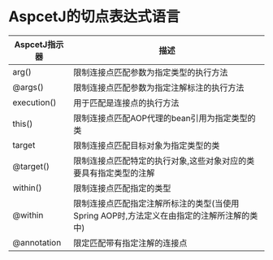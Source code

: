 # AspcetJ的切点表达式语言

|AspcetJ指示器|描述|
|-|-|
|arg()|限制连接点匹配参数为指定类型的执行方法|
|@args()|限制连接点匹配参数为指定注解标注的执行方法|
|execution()|用于匹配是连接点的执行方法|
|this()|限制连接点匹配AOP代理的bean引用为指定类型的类|
|target|限制连接点匹配目标对象为指定类型的类|
|@target()|限制连接点匹配特定的执行对象,这些对象对应的类要具有指定类型的注解|
|within()|限制连接点匹配指定的类型|
|@within|限制连接点匹配指定注解所标注的类型(当使用Spring AOP时,方法定义在由指定的注解所注解的类中)|
|@annotation|限定匹配带有指定注解的连接点|
